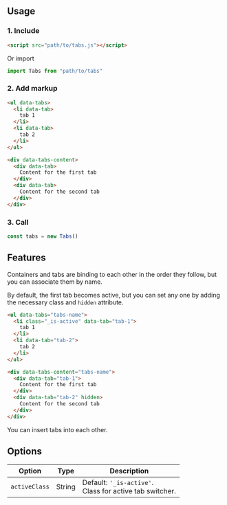 ## Usage
### 1. Include
```html
<script src="path/to/tabs.js"></script>
```
Or import
```javascript
import Tabs from "path/to/tabs"
```

### 2. Add markup
```html
<ul data-tabs>
  <li data-tab>
    tab 1
  </li>
  <li data-tab>
    tab 2
  </li>
</ul>

<div data-tabs-content>
  <div data-tab>
    Content for the first tab
  </div>
  <div data-tab>
    Content for the second tab
  </div>
</div>
```

### 3. Call
```javascript
const tabs = new Tabs()
```

## Features
Containers and tabs are binding to each other in the order they follow, but you can associate them by name.

By default, the first tab becomes active, but you can set any one by adding the necessary class and `hidden` attribute.

```html
<ul data-tabs="tabs-name">
  <li class="_is-active" data-tab="tab-1">
    tab 1
  </li>
  <li data-tab="tab-2">
    tab 2
  </li>
</ul>

<div data-tabs-content="tabs-name">
  <div data-tab="tab-1">
    Content for the first tab
  </div>
  <div data-tab="tab-2" hidden>
    Content for the second tab
  </div>
</div>
```

You can insert tabs into each other.

## Options

| Option | Type | Description |
| --- | --- | --- |
| `activeClass` | String | Default: `'_is-active'`. <br> Class for active tab switcher. |
